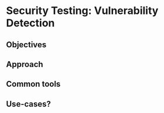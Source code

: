 # Security Testing: Vulnerability Detection

## Objectives

## Approach

## Common tools

## Use-cases?
